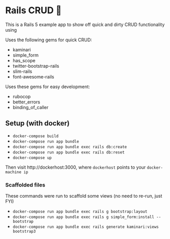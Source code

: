 # Rails CRUD :pray:

This is a Rails 5 example app to show off quick and dirty CRUD functionality
using

Uses the following gems for quick CRUD:

- kaminari
- simple\_form
- has\_scope
- twitter-bootstrap-rails
- slim-rails
- font-awesome-rails

Uses these gems for easy development:

- rubocop
- better\_errors
- binding\_of\_caller

## Setup (with docker)

- `docker-compose build`
- `docker-compose run app bundle`
- `docker-compose run app bundle exec rails db:create`
- `docker-compose run app bundle exec rails db:reset`
- `docker-compose up`

Then visit http://dockerhost:3000, where `dockerhost` points to your
`docker-machine ip`

### Scaffolded files

These commands were run to scaffold some views (no need to re-run, just FYI)

- `docker-compose run app bundle exec rails g bootstrap:layout`
- `docker-compose run app bundle exec rails g simple_form:install --bootstrap`
- `docker-compose run app bundle exec rails generate kaminari:views bootstrap3`
